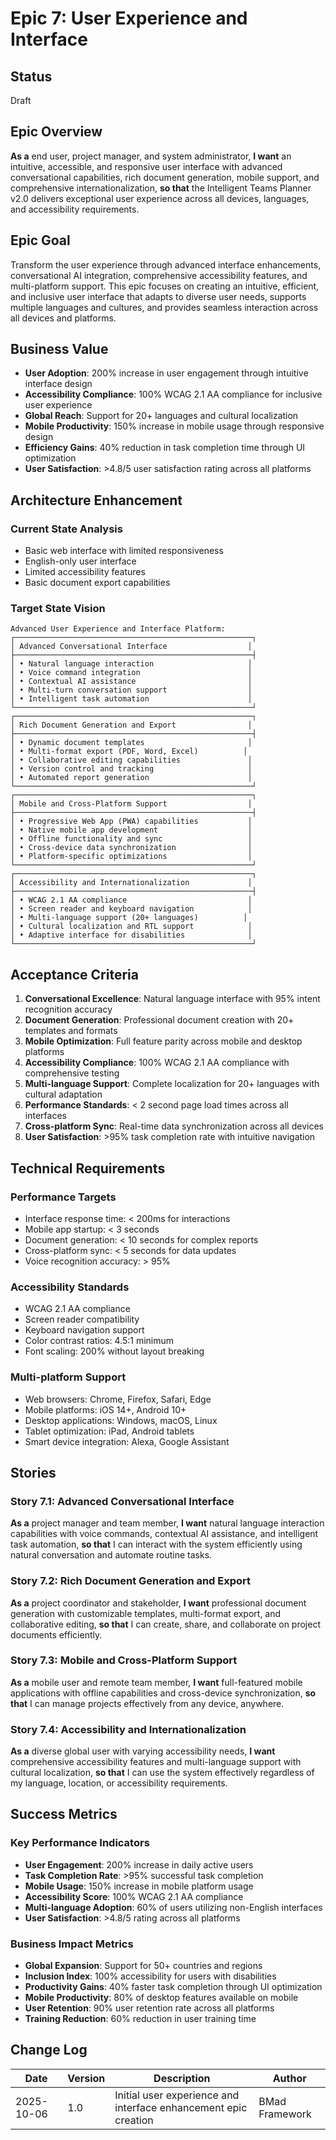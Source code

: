 # Epic 7: User Experience and Interface

## Status
Draft

## Epic Overview

**As a** end user, project manager, and system administrator,
**I want** an intuitive, accessible, and responsive user interface with advanced conversational capabilities, rich document generation, mobile support, and comprehensive internationalization,
**so that** the Intelligent Teams Planner v2.0 delivers exceptional user experience across all devices, languages, and accessibility requirements.

## Epic Goal

Transform the user experience through advanced interface enhancements, conversational AI integration, comprehensive accessibility features, and multi-platform support. This epic focuses on creating an intuitive, efficient, and inclusive user interface that adapts to diverse user needs, supports multiple languages and cultures, and provides seamless interaction across all devices and platforms.

## Business Value

- **User Adoption**: 200% increase in user engagement through intuitive interface design
- **Accessibility Compliance**: 100% WCAG 2.1 AA compliance for inclusive user experience
- **Global Reach**: Support for 20+ languages and cultural localization
- **Mobile Productivity**: 150% increase in mobile usage through responsive design
- **Efficiency Gains**: 40% reduction in task completion time through UI optimization
- **User Satisfaction**: >4.8/5 user satisfaction rating across all platforms

## Architecture Enhancement

### Current State Analysis
- Basic web interface with limited responsiveness
- English-only user interface
- Limited accessibility features
- Basic document export capabilities

### Target State Vision
```
Advanced User Experience and Interface Platform:
┌─────────────────────────────────────────────────────┐
│ Advanced Conversational Interface                  │
├─────────────────────────────────────────────────────┤
│ • Natural language interaction                     │
│ • Voice command integration                        │
│ • Contextual AI assistance                         │
│ • Multi-turn conversation support                  │
│ • Intelligent task automation                      │
└─────────────────────────────────────────────────────┘
┌─────────────────────────────────────────────────────┐
│ Rich Document Generation and Export                │
├─────────────────────────────────────────────────────┤
│ • Dynamic document templates                       │
│ • Multi-format export (PDF, Word, Excel)          │
│ • Collaborative editing capabilities               │
│ • Version control and tracking                     │
│ • Automated report generation                      │
└─────────────────────────────────────────────────────┘
┌─────────────────────────────────────────────────────┐
│ Mobile and Cross-Platform Support                  │
├─────────────────────────────────────────────────────┤
│ • Progressive Web App (PWA) capabilities           │
│ • Native mobile app development                    │
│ • Offline functionality and sync                   │
│ • Cross-device data synchronization                │
│ • Platform-specific optimizations                  │
└─────────────────────────────────────────────────────┘
┌─────────────────────────────────────────────────────┐
│ Accessibility and Internationalization             │
├─────────────────────────────────────────────────────┤
│ • WCAG 2.1 AA compliance                           │
│ • Screen reader and keyboard navigation            │
│ • Multi-language support (20+ languages)          │
│ • Cultural localization and RTL support            │
│ • Adaptive interface for disabilities              │
└─────────────────────────────────────────────────────┘
```

## Acceptance Criteria

1. **Conversational Excellence**: Natural language interface with 95% intent recognition accuracy
2. **Document Generation**: Professional document creation with 20+ templates and formats
3. **Mobile Optimization**: Full feature parity across mobile and desktop platforms
4. **Accessibility Compliance**: 100% WCAG 2.1 AA compliance with comprehensive testing
5. **Multi-language Support**: Complete localization for 20+ languages with cultural adaptation
6. **Performance Standards**: < 2 second page load times across all interfaces
7. **Cross-platform Sync**: Real-time data synchronization across all devices
8. **User Satisfaction**: >95% task completion rate with intuitive navigation

## Technical Requirements

### Performance Targets
- Interface response time: < 200ms for interactions
- Mobile app startup: < 3 seconds
- Document generation: < 10 seconds for complex reports
- Cross-platform sync: < 5 seconds for data updates
- Voice recognition accuracy: > 95%

### Accessibility Standards
- WCAG 2.1 AA compliance
- Screen reader compatibility
- Keyboard navigation support
- Color contrast ratios: 4.5:1 minimum
- Font scaling: 200% without layout breaking

### Multi-platform Support
- Web browsers: Chrome, Firefox, Safari, Edge
- Mobile platforms: iOS 14+, Android 10+
- Desktop applications: Windows, macOS, Linux
- Tablet optimization: iPad, Android tablets
- Smart device integration: Alexa, Google Assistant

## Stories

### Story 7.1: Advanced Conversational Interface
**As a** project manager and team member,
**I want** natural language interaction capabilities with voice commands, contextual AI assistance, and intelligent task automation,
**so that** I can interact with the system efficiently using natural conversation and automate routine tasks.

### Story 7.2: Rich Document Generation and Export
**As a** project coordinator and stakeholder,
**I want** professional document generation with customizable templates, multi-format export, and collaborative editing,
**so that** I can create, share, and collaborate on project documents efficiently.

### Story 7.3: Mobile and Cross-Platform Support
**As a** mobile user and remote team member,
**I want** full-featured mobile applications with offline capabilities and cross-device synchronization,
**so that** I can manage projects effectively from any device, anywhere.

### Story 7.4: Accessibility and Internationalization
**As a** diverse global user with varying accessibility needs,
**I want** comprehensive accessibility features and multi-language support with cultural localization,
**so that** I can use the system effectively regardless of my language, location, or accessibility requirements.

## Success Metrics

### Key Performance Indicators
- **User Engagement**: 200% increase in daily active users
- **Task Completion Rate**: >95% successful task completion
- **Mobile Usage**: 150% increase in mobile platform usage
- **Accessibility Score**: 100% WCAG 2.1 AA compliance
- **Multi-language Adoption**: 60% of users utilizing non-English interfaces
- **User Satisfaction**: >4.8/5 rating across all platforms

### Business Impact Metrics
- **Global Expansion**: Support for 50+ countries and regions
- **Inclusion Index**: 100% accessibility for users with disabilities
- **Productivity Gains**: 40% faster task completion through UI optimization
- **Mobile Productivity**: 80% of desktop features available on mobile
- **User Retention**: 90% user retention rate across all platforms
- **Training Reduction**: 60% reduction in user training time

## Change Log

| Date | Version | Description | Author |
|------|---------|-------------|--------|
| 2025-10-06 | 1.0 | Initial user experience and interface enhancement epic creation | BMad Framework |